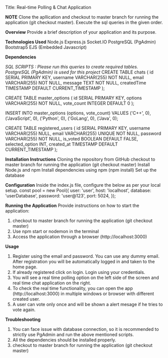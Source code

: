 Title: Real-time Polling & Chat Application

**NOTE** 
Clone the apllication and checkout to master branch for running the application (git checkout master).
Execute the sql queries in the given order.


**Overview**
Provide a brief description of your application and its purpose.

**Technologies Used**
Node.js
Express.js
Socket.IO
PostgreSQL (PgAdmin)
Bootstrap5
EJS (Embedded Javascript)

**Dependencies**

_SQL SCRIPTS : Please run this queries to create required tables. PostgreSQL (PgAdmin) is used for this project_
CREATE TABLE chats (
    id SERIAL PRIMARY KEY,
    username VARCHAR(255) NOT NULL,
    email VARCHAR(255) NOT NULL,
    message TEXT NOT NULL,
    createdTime TIMESTAMP DEFAULT CURRENT_TIMESTAMP
);


CREATE TABLE master_options (
    id SERIAL PRIMARY KEY,
    options VARCHAR(255) NOT NULL,
    vote_count INTEGER DEFAULT 0
);

INSERT INTO master_options (options, vote_count)
VALUES 
    ('C++', 0),
    ('JavaScript', 0),
    ('Python', 0),
    ('GoLang', 0),
    ('Java', 0);


CREATE TABLE registered_users (
    id SERIAL PRIMARY KEY,
    username VARCHAR(255)  NULL,
    email VARCHAR(255) UNIQUE NOT NULL,
    password VARCHAR(255) NOT NULL,
    is_voted BOOLEAN DEFAULT FALSE,
    selected_option INT,
    created_at TIMESTAMP DEFAULT CURRENT_TIMESTAMP
);




**Installation Instructions**
Cloning the repository from GitHub
checkout to master branch for running the application (git checkout master)
Install Node.js and npm
Install dependencies using npm (npm install)
Set up the database

**Configuration**
Inside the index.js file, configure the below as per your local setup.
const pool = new Pool({
    user: 'user',
    host: 'localhost',
    database: 'userDatabase',
    password: 'user@123',
    port: 5024,
});

**Running the Application**
Provide instructions on how to start the application:
1) checkout to master branch for running the application (git checkout master)
2) Use npm start or nodemon in the terminal
3) Access the application through a browser (http://localhost:3000)

**Usage**

1) Register using the email and password. You can use any dummy email. After registration you will be automatically logged in and taken to the home page.
2) If already registered click on login. Login using your credentials.
3) You will see a real time polling option on the left side of the screen and real time chat application on the right.
4) To check the real time functionality, you can open the app (http://localhost:3000) in multiple windows or browser with different created user.
5) A user can vote only once and will be shown a alert mesage if he tries to vote again.

**Troubleshooting**
1) You can face issue with database connection, so it is recommended to strictly use PgAdmin and run the above mentioned scripts.
2) All the dependencies should be installed properly.
3) checkout to master branch for running the application (git checkout master)
